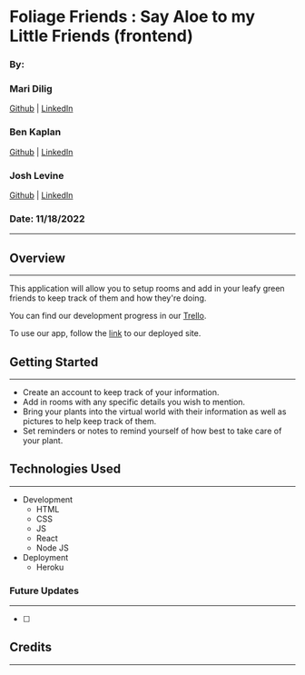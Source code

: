 # Foliage Friends : Say Aloe to my Little Friends (frontend)

### By:

### Mari Dilig <br />

[Github]() | [LinkedIn]() <br />

### Ben Kaplan <br />

[Github](https://github.com/JBenKaplan) | [LinkedIn](https://www.linkedin.com/in/jbenkaplan/) <br />

### Josh Levine <br />

[Github]() | [LinkedIn]() <br />

### Date: 11/18/2022

---

## Overview

---

This application will allow you to setup rooms and add in your leafy green friends to keep track of them and how they're doing.

You can find our development progress in our [Trello](https://trello.com/b/gHbLKWLd/foliage-friends-say-aloe-to-my-little-friends).

To use our app, follow the [link]() to our deployed site.

## Getting Started

---

- Create an account to keep track of your information.
- Add in rooms with any specific details you wish to mention.
- Bring your plants into the virtual world with their information as well as pictures to help keep track of them.
- Set reminders or notes to remind yourself of how best to take care of your plant.

## Technologies Used

---

- Development
  - HTML
  - CSS
  - JS
  - React
  - Node JS
- Deployment
  - Heroku

### Future Updates

---

- [ ]

## Credits

---
